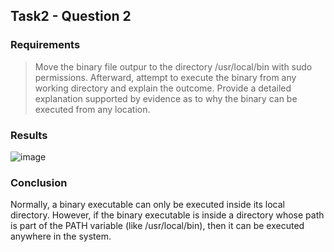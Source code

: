 ## Task2 - Question 2
### Requirements
> Move the binary file outpur to the directory /usr/local/bin with sudo permissions.
Afterward, attempt to execute the binary from any working directory and explain the outcome. Provide a detailed explanation supported by evidence as to why the binary can be executed from any location.

### Results
![image](https://github.com/AalaaIbrahim/Embedded-Linux/assets/118854389/3eedf6a9-e234-4c04-b661-535261685915)


### Conclusion
Normally, a binary executable can only be executed inside its local directory. However, if the binary executable is inside a directory whose path is part of the PATH variable (like /usr/local/bin), then it can be executed anywhere in the system.
